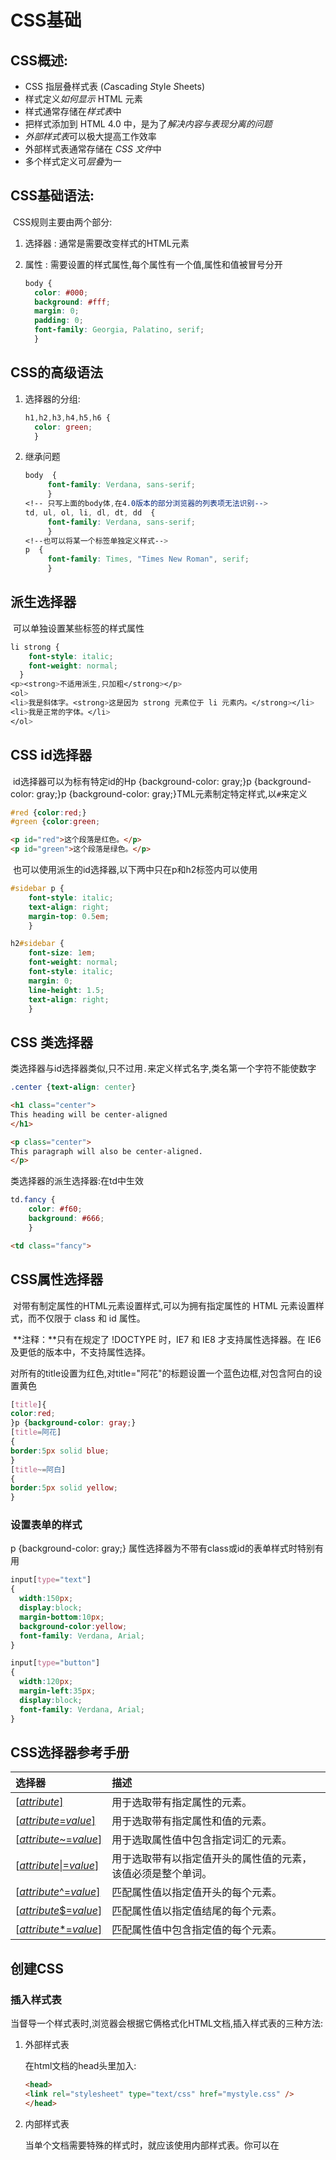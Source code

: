 # CSS基础

## CSS概述:

- CSS 指层叠样式表 (*C*ascading *S*tyle *S*heets)
- 样式定义*如何显示* HTML 元素
- 样式通常存储在*样式表*中
- 把样式添加到 HTML 4.0 中，是为了*解决内容与表现分离的问题*
- *外部样式表*可以极大提高工作效率
- 外部样式表通常存储在 *CSS 文件*中
- 多个样式定义可*层叠*为一

## CSS基础语法:

​	CSS规则主要由两个部分:

  1. 选择器 : 通常是需要改变样式的HTML元素

  2. 属性 : 需要设置的样式属性,每个属性有一个值,属性和值被冒号分开

     ```css
     body {
       color: #000;
       background: #fff;
       margin: 0;
       padding: 0;
       font-family: Georgia, Palatino, serif;
       }
     ```

## CSS的高级语法

1. 选择器的分组:

   ```css
   h1,h2,h3,h4,h5,h6 {
     color: green;
     }
   ```

2. 继承问题

   ```css
   body  {
        font-family: Verdana, sans-serif;
        }
   <!-- 只写上面的body体,在4.0版本的部分浏览器的列表项无法识别-->
   td, ul, ol, li, dl, dt, dd  {
        font-family: Verdana, sans-serif;
        }
   <!--也可以将某一个标签单独定义样式-->
   p  {
        font-family: Times, "Times New Roman", serif;
        }
   ```

## 派生选择器

​	可以单独设置某些标签的样式属性

```css
li strong {
    font-style: italic;
    font-weight: normal;
  }
<p><strong>不适用派生,只加粗</strong></p>
<ol>
<li>我是斜体字。<strong>这是因为 strong 元素位于 li 元素内。</strong></li>
<li>我是正常的字体。</li>
</ol>
```

## CSS id选择器

​	id选择器可以为标有特定id的Hp {background-color: gray;}p {background-color: gray;}p {background-color: gray;}TML元素制定特定样式,以`#`来定义

```css
#red {color:red;}
#green {color:green;
```

```html
<p id="red">这个段落是红色。</p>
<p id="green">这个段落是绿色。</p>
```

​	也可以使用派生的id选择器,以下两中只在p和h2标签内可以使用

```css
#sidebar p {
	font-style: italic;
	text-align: right;
	margin-top: 0.5em;
	}

h2#sidebar {
	font-size: 1em;
	font-weight: normal;
	font-style: italic;
	margin: 0;
	line-height: 1.5;
	text-align: right;
	}
```

## CSS 类选择器

​	类选择器与id选择器类似,只不过用`.`来定义样式名字,类名第一个字符不能使数字

```css
.center {text-align: center}
```

```html
<h1 class="center">
This heading will be center-aligned
</h1>

<p class="center">
This paragraph will also be center-aligned.
</p>
```

类选择器的派生选择器:在td中生效

```css
td.fancy {
	color: #f60;
	background: #666;
	}
```

```html
<td class="fancy">
```

## CSS属性选择器

​	对带有制定属性的HTML元素设置样式,可以为拥有指定属性的 HTML 元素设置样式，而不仅限于 class 和 id 属性。

​	**注释：**只有在规定了 !DOCTYPE 时，IE7 和 IE8 才支持属性选择器。在 IE6 及更低的版本中，不支持属性选择。

​	对所有的title设置为红色,对title="阿花"的标题设置一个蓝色边框,对包含阿白的设置黄色

```css
[title]{
color:red;
}p {background-color: gray;}
[title=阿花]
{
border:5px solid blue;
}
[title~=阿白]
{
border:5px solid yellow;
}
```

### 设置表单的样式

p {background-color: gray;}	属性选择器为不带有class或id的表单样式时特别有用

```css
input[type="text"]
{
  width:150px;
  display:block;
  margin-bottom:10px;
  background-color:yellow;
  font-family: Verdana, Arial;
}

input[type="button"]
{
  width:120px;
  margin-left:35px;
  display:block;
  font-family: Verdana, Arial;
}
```

## CSS选择器参考手册

| 选择器                                                       | 描述                                                         |
| :----------------------------------------------------------- | :----------------------------------------------------------- |
| [[*attribute*\]](https://www.w3school.com.cn/cssref/selector_attribute.asp) | 用于选取带有指定属性的元素。                                 |
| [[*attribute*=*value*\]](https://www.w3school.com.cn/cssref/selector_attribute_value.asp) | 用于选取带有指定属性和值的元素。                             |
| [[*attribute*~=*value*\]](https://www.w3school.com.cn/cssref/selector_attribute_value_contain.asp) | 用于选取属性值中包含指定词汇的元素。                         |
| [[*attribute*\|=*value*\]](https://www.w3school.com.cn/cssref/selector_attribute_value_start.asp) | 用于选取带有以指定值开头的属性值的元素，该值必须是整个单词。 |
| [[*attribute*^=*value*\]](https://www.w3school.com.cn/cssref/selector_attr_begin.asp) | 匹配属性值以指定值开头的每个元素。                           |
| [[*attribute*$=*value*\]](https://www.w3school.com.cn/cssref/selector_attr_end.asp) | 匹配属性值以指定值结尾的每个元素。                           |
| [[*attribute**=*value*\]](https://www.w3school.com.cn/cssref/selector_attr_contain.asp) | 匹配属性值中包含指定值的每个元素。                           |

## 创建CSS

### 插入样式表

​	当督导一个样式表时,浏览器会根据它俩格式化HTML文档,插入样式表的三种方法:

 1. 外部样式表

    在html文档的head头里加入:

    ```html
    <head>
    <link rel="stylesheet" type="text/css" href="mystyle.css" />
    </head>
    ```

 2. 内部样式表

    当单个文档需要特殊的样式时，就应该使用内部样式表。你可以在 <style> 标签

    ```html
    <head>
    <style type="text/css">
      hr {color: sienna;}
      p {margin-left: 20px;}
      body {background-image: url("images/back40.gif");}
    </style>
    </head>
    ```

 3. 内联样式

    由于要将表现和内容混杂在一起，内联样式会损失掉样式表的许多优势。请慎用这种方法，例如当样式仅需要在一个元素上应用一次时。

    要使用内联样式，你需要在相关的标签内使用样式（style）属性。Style 属性可以包含任何 CSS 属性。本例展示如何改变段落的颜色和左外边距：

    ```html
    <p style="color: sienna; margin-left: 20px">
    This is a paragraph
    </p>
    ```

# CSS样式

### CSS背景

​	css允许应用纯色作为背景,也允许使用背景图像

#### 背景色

​	可以使用background-color 属性设置任意合法的背景色

​	这条规则把元素的背景设置为灰色：

```css
p {background-color: gray;}
```

​	如果您希望背景色从元素中的文本向外少有延伸，只需增加一些内边距：

```css
p {background-color: gray; padding: 20px;}
```

​	background-color 不能继承，其默认值是 transparent。transparent 有“透明”之意。也就是说，如果一个元素没有指定背景色，那么背景就是透明的，这样其祖先元素的背景才能可见。

 #### 背景图像

要把图像放入背景，需要使用 [background-image 属性](https://www.w3school.com.cn/cssref/pr_background-image.asp)。background-image 属性的默认值是 none，表示背景上没有放置任何图像。

如果需要设置一个背景图像，必须为这个属性设置一个 URL 值：

```css
body {background-image: url(/i/eg_bg_04.gif);}
```

大多数背景都应用到 body 元素，不过并不仅限于此。

下面例子为一个段落应用了一个背景，而不会对文档的其他部分应用背景：

```css
p.flower {background-image: url(/i/eg_bg_03.gif);}
```

您甚至可以为行内元素设置背景图像，下面的例子为一个链接设置了背景图像：

```css
a.radio {background-image: url(/i/eg_bg_07.gif);}
```

##### 设置圆角

​	[border-radius](https://jingyan.baidu.com/article/1876c852549b2a890b1376bf.html) :将hi设置为200px直径的圆

```css
h1{
background: url("z.jpg");
width: 200px;
height: 200px;
border-radius:200px;
}
```



#### 背景重复

​	如果需要在页面上对背景图像进行平铺，可以使用 [background-repeat 属性](https://www.w3school.com.cn/cssref/pr_background-repeat.asp)。

​	属性值 repeat 导致图像在水平垂直方向上都平铺，就像以往背景图像的通常做法一样.repeat-x 和 repeat-y 分别导致图像只在水平或垂直方向上重复，no-repeat 则不允许图像在任何方向上平铺。

​	默认地，背景图像将从一个元素的左上角开始。请看下面的例子：

```css
body
  { 
  background-image: url(/i/eg_bg_03.gif);
  background-repeat: repeat-y;
  }
```

#### 关键字

​	图像放置关键字最容易理解，其作用如其名称所表明的。例如，top right 使图像放置在元素内边距区的右上角。

​	根据规范，位置关键字可以按任何顺序出现，只要保证不超过两个关键字 - 一个对应水平方向，另一个对应垂直方向。

​	如果只出现一个关键字，则认为另一个关键字是 center。

​	所以，如果希望每个段落的中部上方出现一个图像，只需声明如下：

```css
p
  { 
    background-image:url('bgimg.gif');
    background-repeat:no-repeat;
    background-position:top;
  }
```

​	下面是等价的位置关键字：

| 单一关键字 | 等价的关键字                   |
| :--------- | :----------------------------- |
| center     | center center                  |
| top        | top center 或 center top       |
| bottom     | bottom center 或 center bottom |
| right      | right center 或 center right   |
| left       | left center 或 center left     |

#### 百分数值

​	百分数值的表现方式更为复杂。假设你希望用百分数值将图像在其元素中居中，这很容易：

```css
body
  { 
    background-image:url('/i/eg_bg_03.gif');
    background-repeat:no-repeat;
    background-position:50% 50%;
  }
```

​	这会导致图像适当放置，其中心与其元素的中心对齐。**换句话说，百分数值同时应用于元素和图像。**也就是说，图像中描述为 50% 50% 的点（中心点）与元素中描述为 50% 50% 的点（中心点）对齐。

​	如果图像位于 0% 0%，其左上角将放在元素内边距区的左上角。如果图像位置是 100% 100%，会使图像的右下角放在右边距的右下角。

​	因此，如果你想把一个图像放在水平方向 2/3、垂直方向 1/3 处，可以这样声明：

```css
body
  { 
    background-image:url('/i/eg_bg_03.gif');
    background-repeat:no-repeat;
    background-position:66% 33%;
  }
```

​	如果只提供一个百分数值，所提供的这个值将用作水平值，垂直值将假设为 50%。这一点与关键字类似。

​	background-position 的默认值是 0% 0%，在功能上相当于 top left。这就解释了背景图像为什么总是从元素内边距区的左上角开始平铺，除非您设置了不同的位置值。

#### 长度值

​	长度值解释的是元素内边距区左上角的偏移。偏移点是图像的左上角。

​	比如，如果设置值为 50px 100px，图像的左上角将在元素内边距区左上角向右 50 像素、向下 100 像素的位置上：

```css
body
  { 
    background-image:url('/i/eg_bg_03.gif');
    background-repeat:no-repeat;
    background-position:50px 100px;
  }
```

注意，这一点与百分数值不同，因为偏移只是从一个左上角到另一个左上角。也就是说，图像的左上角与 background-position 声明中的指定的点对齐。

#### 背景关联

​	如果文档比较长，那么当文档向下滚动时，背景图像也会随之滚动。当文档滚动到超过图像的位置时，图像就会消失。

您可以通过 [background-attachment 属性](https://www.w3school.com.cn/cssref/pr_background-attachment.asp)防止这种滚动。通过这个属性，可以声明图像相对于可视区是固定的（fixed），因此不会受到滚动的影响：

```css
body 
  {
  background-image:url(/i/eg_bg_02.gif);
  background-repeat:no-repeat;
  background-attachment:fixed
  }
```

​	background-attachment 属性的默认值是 scroll，也就是说，在默认的情况下，背景会随文档滚动。

### CSS背景属性

| 属性                                                         | 描述                                         |
| :----------------------------------------------------------- | :------------------------------------------- |
| [background](https://www.w3school.com.cn/cssref/pr_background.asp) | 简写属性，作用是将背景属性设置在一个声明中。 |
| [background-attachment](https://www.w3school.com.cn/cssref/pr_background-attachment.asp) | 背景图像是否固定或者随着页面的其余部分滚动。 |
| [background-color](https://www.w3school.com.cn/cssref/pr_background-color.asp) | 设置元素的背景颜色。                         |
| [background-image](https://www.w3school.com.cn/cssref/pr_background-image.asp) | 把图像设置为背景。                           |
| [background-position](https://www.w3school.com.cn/cssref/pr_background-position.asp) | 设置背景图像的起始位置。                     |
| [background-repeat](https://www.w3school.com.cn/cssref/pr_background-repeat.asp) | 设置背景图像是否及如何重复。                 |

## CSS文本

​	定义文本的外观,颜色,间距,对齐,装饰,缩进等等

### 缩进文本

​	把web页面上的第一行进行缩进,用[text-indent 属性](https://www.w3school.com.cn/cssref/pr_text_text-indent.asp)给第一行缩进一个给定的长度

​	首行缩进5em:

```css
p {text-indent: 5em;}
```

### 水平对齐

​	text-align是一个基本属性:b4.jpeg

​		值 left、right 和 center 会导致元素中的文本分别左对齐、右对齐和居中。

​		`<CENTER>`元素,不仅对文本居中,还会把整个元素居中	

​		justify: 两端对齐,左右两边放到父元素的边界

### 字间隔

​	word-spacing属性,改变字(单词)间的间隔,以空格为分界符

### 字母间隔

​	letter-spacing属性,改变字母间的间距

### 字符转换

​	text-transform属性: 处理文本的大小写

​		none,uppercase,lowercase,capital

### 文本装饰

​	text-decoration属性:

| none | underline | overline | line-through | blink |
| ---- | --------- | -------- | ------------ | ----- |
| 无   | 下划线    | 顶端线   | 贯穿线       | 闪烁  |

### 处理空白符

​	white-space属性:

| 值       | 空白符 | 换行符 | 自动换行 |
| :------- | :----- | :----- | :------- |
| pre-line | 合并   | 保留   | 允许     |
| normal   | 合并   | 忽略   | 允许     |
| nowrap   | 合并   | 忽略   | 不允许   |
| pre      | 保留   | 保留   | 不允许   |
| pre-wrap | 保留   | 保留   | 允许     |

### 文本方向

​	dirction属性:

| 值      | 描述                                      |
| :------ | :---------------------------------------- |
| ltr     | 默认。文本方向从左到右。                  |
| rtl     | 文本方向从右到左。                        |
| inherit | 规定应该从父元素继承 direction 属性的值。 |

## CSS 字体

### CSS字体系列

1. 通用字体:

   Serif 字体
   Sans-serif 字体
   Monospace 字体
   Cursive 字体
   Fantasy 字体

2. 特定字体: Times或Courier

### 指定字体

​	font-family:字体

### 字体风格

​	font-style 属性:

​		normal 正常

​		italic	斜体

​		oblique	倾斜幅度要大一些

### 字体变形

​	font-variant属性可以设定小型大写字母。

​		small-caps :　小型大写字母不是一般的大写字母，也不是小写字母，这种字母采用不同大小的大写字母。

### 字体加粗

​	[font-weight 属性](https://www.w3school.com.cn/cssref/pr_font_weight.asp)设置文本的粗细。100-900表示粗细.

​	使用 bold 关键字可以将文本设置为粗体。

### 字体大小

​	font-size

## CSS 链接

### 根据链接状态设置样式

​	链接的四种状态：

- a:link - 普通的、未被访问的链接
- a:visited - 用户已访问的链接
- a:hover - 鼠标指针位于链接的上方
- a:active - 链接被点击的时刻

	## CSS 列表

​	css列表允许设置/改变列表标志,或者将图像作为列表项标志

### 列表类型

​	list-style-type属性,默认是圆点

​		none:清空样式

​		square:方块

### 列表图像

​	list-style-image :url()

### 列表的标志位置

​	list-style-position属性:

| 值      | 描述                                                         |
| :------ | :----------------------------------------------------------- |
| inside  | 列表项目标记放置在文本以内，且环绕文本根据标记对齐。         |
| outside | 默认值。保持标记位于文本的左侧。列表项目标记放置在文本以外，且环绕文本不根据标记对齐。 |
| inherit | 规定应该从父元素继承 list-style-position 属性的值。          |

## CSS 表格

​	改善表格的外观

### 表格边框

​	border

​	border-collapse:设置单线条边框

### 表格文本对齐

​	text-align 水平对齐

​	vertical-align 垂直对齐

### CSS Table 属性

| 属性                                                         | 描述                                 |
| :----------------------------------------------------------- | :----------------------------------- |
| [border-collapse](https://www.w3school.com.cn/cssref/pr_tab_border-collapse.asp) | 设置是否把表格边框合并为单一的边框。 |
| [border-spacing](https://www.w3school.com.cn/cssref/pr_tab_border-spacing.asp) | 设置分隔单元格边框的距离。           |
| [caption-side](https://www.w3school.com.cn/cssref/pr_tab_caption-side.asp) | 设置表格标题的位置。                 |
| [empty-cells](https://www.w3school.com.cn/cssref/pr_tab_empty-cells.asp) | 设置是否显示表格中的空单元格。       |
| [table-layout](https://www.w3school.com.cn/cssref/pr_tab_table-layout.asp) | 设置显示单元、行和列的算法。         |

### CSS 轮廓

​	轮廓是绘制于元素周围的一条线,位于边框边缘的外围,突出元素的作用

| 属性                                                         | 描述                             |
| :----------------------------------------------------------- | :------------------------------- |
| [outline](https://www.w3school.com.cn/cssref/pr_outline.asp) | 在一个声明中设置所有的轮廓属性。 |
| [outline-color](https://www.w3school.com.cn/cssref/pr_outline-color.asp) | 设置轮廓的颜色。                 |
| [outline-style](https://www.w3school.com.cn/cssref/pr_outline-style.asp) | 设置轮廓的样式。                 |
| [outline-width](https://www.w3school.com.cn/cssref/pr_outline-width.asp) | 设置轮廓的宽度。                 |

## CSS框模型

​	CSS框模型规定了元素框处理元素内容 ,内边距 , 边框 和外边框的方式

​	可以使用display属性改变生成的框的类型:none不显示,block可以将行内元素项块级元素一样

​	元素框的最内部分是实际的内容，直接包围内容的是内边距。内边距呈现了元素的背景。内边距的边缘是边框。边框以外是外边距，外边距默认是透明的，因此不会遮挡其后的任何元素。

​	提示: 背景应用于由内容和内边距、边框组成的区域。

​	内边距、边框和外边距都是可选的，默认值是零。但是，许多元素将由用户代理样式表设置外边距和内边距。可以通过将元素的 margin 和 padding 设置为零来覆盖这些浏览器样式。这可以分别进行，也可以使用通用选择器对所有元素进行设置：

```css
* {
  margin: 0;
  padding: 0;
}
```

​	在 CSS 中，width 和 height 指的是内容区域的宽度和高度。增加内边距、边框和外边距不会影响内容区域的尺寸，但是会增加元素框的总尺寸。

```css
#box {
  width: 70px;
  margin: 10px;
  padding: 5px;
}
```

**提示：**内边距、边框和外边距可以应用于一个元素的所有边，也可以应用于单独的边。

**提示：**外边距可以是负值，而且在很多情况下都要使用负值的外边距。

### CSS 内边距

​	元素的内边距在边框和内容区之间称为内边距

​	padding 属性定义元素边框与元素内容之间的空白区域

| 属性                                                         | 描述                                                 |
| :----------------------------------------------------------- | :--------------------------------------------------- |
| [padding](https://www.w3school.com.cn/cssref/pr_padding.asp) | 简写属性。作用是在一个声明中设置元素的所内边距属性。 |
| [padding-bottom](https://www.w3school.com.cn/cssref/pr_padding-bottom.asp) | 设置元素的下内边距。                                 |
| [padding-left](https://www.w3school.com.cn/cssref/pr_padding-left.asp) | 设置元素的左内边距。                                 |
| [padding-right](https://www.w3school.com.cn/cssref/pr_padding-right.asp) | 设置元素的右内边距。                                 |
| [padding-top](https://www.w3school.com.cn/cssref/pr_padding-top.asp) | 设置元素的上内边距。                                 |

### CSS边框

​	元素的边框是喂养元素内容和内边距的一条或多条线,边框出现在背景图之上

#### CSS 边框的样式

​	border-style属性

| 属性                                                         | 描述                                                         |
| ------------------------------------------------------------ | ------------------------------------------------------------ |
| [border](https://www.w3school.com.cn/cssref/pr_border.asp)   | 简写属性，用于把针对四个边的属性设置在一个声明。             |
| [border-style](https://www.w3school.com.cn/cssref/pr_border-style.asp) | 用于设置元素所有边框的样式，或者单独地为各边设置边框样式。   |
| [ border-width](https://www.w3school.com.cn/cssref/pr_border-width.asp) | 简写属性，用于为元素的所有边框设置宽度，或者单独地为各边边框设置宽度。 |
| [ border-color](https://www.w3school.com.cn/cssref/pr_border-color.asp) | 简写属性，设置元素的所有边框中可见部分的颜色，或为 4 个边分别设置颜色 |
| [ border-bottom](https://www.w3school.com.cn/cssref/pr_border-bottom.asp) | 简写属性，用于把下边框的所有属性设置到一个声明中。           |
| [ border-bottom-color](https://www.w3school.com.cn/cssref/pr_border-bottom_color.asp) | 设置元素的下边框的颜色。                                     |
| [ border-bottom-style](https://www.w3school.com.cn/cssref/pr_border-bottom_style.asp) | 设置元素的下边框的样式。                                     |
| [ border-bottom-width](https://www.w3school.com.cn/cssref/pr_border-bottom_width.asp) | 设置元素的下边框的宽度。                                     |
| [ border-left](https://www.w3school.com.cn/cssref/pr_border-left.asp) | 简写属性，用于把左边框的所有属性设置到一个声明中。           |
| [ border-right](https://www.w3school.com.cn/cssref/pr_border-right.asp) | 简写属性，用于把右边框的所有属性设置到一个声明中。           |
| [ border-top](https://www.w3school.com.cn/cssref/pr_border-top.asp) | 简写属性，用于把上边框的所有属性设置到一个声明中。           |

### CSS 外边框

​	围绕在元素边框的空白区是外边距,设置外边据会在元素外创建额外的空白

​	margin 属性,可以设置为auto,自动填充

| 属性                                                         | 描述                                       |
| :----------------------------------------------------------- | :----------------------------------------- |
| [margin](https://www.w3school.com.cn/cssref/pr_margin.asp)   | 简写属性。在一个声明中设置所有外边距属性。 |
| [margin-bottom](https://www.w3school.com.cn/cssref/pr_margin-bottom.asp) | 设置元素的下外边距。                       |
| [margin-left](https://www.w3school.com.cn/cssref/pr_margin-left.asp) | 设置元素的左外边距。                       |
| [margin-right](https://www.w3school.com.cn/cssref/pr_margin-right.asp) | 设置元素的右外边距。                       |
| [margin-top](https://www.w3school.com.cn/cssref/pr_margin-top.asp) | 设置元素的上外边距。                       |



### 外边距合并

​	当两个垂直外边距相遇时,他们将形成一个外边距,合并后的外边距是二者之中较大的

​	**注释：**只有普通文档流中块框的垂直外边距才会发生外边距合并。行内框、浮动框或绝对定位之间的外边距不会合并。

## CSS 定位和浮动

​	CSS 为定位和浮动提供了一些属性，利用这些属性，可以建立列式布局，将布局的一部分与另一部分重叠，还可以完成很多通常需要使用多个表格才能完成的任务。	

​	定位的基本思想很简单，它允许你定义元素框相对于其正常位置应该出现的位置，或者相对于父元素、另一个元素甚至浏览器窗口本身的位置

#### CSS定位机制

​	CSS有三种基本的定位机制: 普通流/浮动/绝对定位

​	默认的都是普通流

​	由position属性控制	

- static

  元素框正常生成。块级元素生成一个矩形框，作为文档流的一部分，行内元素则会创建一个或多个行框，置于其父元素中。

- relative

  元素框偏移某个距离。元素仍保持其未定位前的形状，它原本所占的空间仍保留。

- absolute

  元素框从文档流完全删除，并相对于其包含块定位。包含块可能是文档中的另一个元素或者是初始包含块。元素原先在正常文档流中所占的空间会关闭，就好像元素原来不存在一样。元素定位后生成一个块级框，而不论原来它在正常流中生成何种类型的框。

- fixed

  元素框的表现类似于将 position 设置为 absolute，不过其包含块是视窗本身。

**提示：**相对定位实际上被看作普通流定位模型的一部分，因为元素的位置相对于它在普通流中的位置。

#### CSS 定位属性

​	CSS 定位属性允许你对元素进行定位

| 属性                                                         | 描述                                                         |
| :----------------------------------------------------------- | :----------------------------------------------------------- |
| [position](https://www.w3school.com.cn/cssref/pr_class_position.asp) | 把元素放置到一个静态的、相对的、绝对的、或固定的位置中。     |
| [top](https://www.w3school.com.cn/cssref/pr_pos_top.asp)     | 定义了一个定位元素的上外边距边界与其包含块上边界之间的偏移。 |
| [right](https://www.w3school.com.cn/cssref/pr_pos_right.asp) | 定义了定位元素右外边距边界与其包含块右边界之间的偏移。       |
| [bottom](https://www.w3school.com.cn/cssref/pr_pos_bottom.asp) | 定义了定位元素下外边距边界与其包含块下边界之间的偏移。       |
| [left](https://www.w3school.com.cn/cssref/pr_pos_left.asp)   | 定义了定位元素左外边距边界与其包含块左边界之间的偏移。       |
| [overflow](https://www.w3school.com.cn/cssref/pr_pos_overflow.asp) | 设置当元素的内容溢出其区域时发生的事情。                     |
| [clip](https://www.w3school.com.cn/cssref/pr_pos_clip.asp)   | 设置元素的形状。元素被剪入这个形状之中，然后显示出来。       |
| [vertical-align](https://www.w3school.com.cn/cssref/pr_pos_vertical-align.asp) | 设置元素的垂直对齐方式。                                     |
| [z-index](https://www.w3school.com.cn/cssref/pr_pos_z-index.asp) | 设置元素的堆叠顺序。                                         |

## CSS 相对定位

​	设置为相对定位的元素框会便宜某个距离,元素仍然保持其未定位前的形状,它原本所占的空间仍被保留

### CSS 相对定位

​	如果对一个元素进行相对定位，它将出现在它所在的位置上。然后，可以通过设置垂直或水平位置，让这个元素“相对于”它的起点进行移动。

​	如果将 top 设置为 20px，那么框将在原位置顶部下面 20 像素的地方。如果 left 设置为 30 像素，那么会在元素左边创建 30 像素的空间，也就是将元素向右移动。

```css
#box_relative {
  position: relative;
  left: 30px;
  top: 20px;
}
```

​	注意，在使用相对定位时，无论是否进行移动，元素仍然占据原来的空间。因此，移动元素会导致它覆盖其它框。

## 绝对定位

​	设置为绝对定位的元素框从文档流完全删除，并相对于其包含块定位，包含块可能是文档中的另一个元素或者是初始包含块。元素原先在正常文档流中所占的空间会关闭，就好像该元素原来不存在一样。元素定位后生成一个块级框，而不论原来它在正常流中生成何种类型的框。

### CSS 绝对定位

​	绝对定位使元素的位置与文档流无关，因此不占据空间。这一点与相对定位不同，相对定位实际上被看作普通流定位模型的一部分，因为元素的位置相对于它在普通流中的位置。

普通流中其它元素的布局就像绝对定位的元素不存在一样：

```css
#box_relative {
  position: absolute;
  left: 30px;
  top: 20px;
}
```

### CSS 浮动

​	浮动的框可以向左或向右移动，直到它的外边缘碰到包含框或另一个浮动框的边框为止。

​	由于浮动框不在文档的普通流中，所以文档的普通流中的块框表现得就像浮动框不存在一样。

​	float属性:

| 值      | 描述                                                 |
| :------ | :--------------------------------------------------- |
| left    | 元素向左浮动。                                       |
| right   | 元素向右浮动。                                       |
| none    | 默认值。元素不浮动，并会显示在其在文本中出现的位置。 |
| inherit | 规定应该从父元素继承 float 属性的值。                |

## CSS 选择器

| 选择器               | 例子                  | 例子描述                                               |
| -------------------- | --------------------- | ------------------------------------------------------ |
| .class               | .intro                | 选择 class="intro" 的所有元素。1                       |
| #id                  | #firstname            | 选择 id="firstname" 的所有元素。1                      |
| *                    | *                     | 选择所有元素。2                                        |
| element              | p                     | 选择所有 `<p>` 元素。1                                 |
| element,element      | div,p                 | 选择所有 `<div>` 元素和所有 `<p>` 元素。1              |
| element element      | div p                 | 选择 `<div>` 元素内部的所有 `<p>` 元素。1              |
| element>element      | div>p                 | 选择父元素为 `<div>` 元素的所有 `<p>` 元素。2          |
| element+element      | div+p                 | 选择紧接在 `<div>` 元素之后的所有 `<p>` 元素。2        |
| [attribute]          | [target]              | 选择带有 target 属性所有元素。2                        |
| [attribute=value]    | [target=_blank]       | 选择 target="_blank" 的所有元素。2                     |
| [attribute~=value]   | [title~=flower]       | 选择 title 属性包含单词 "flower" 的所有元素。2         |
| [attribute           | =value]               | [lang                                                  |
| :link                | a:link                | 选择所有未被访问的链接。1                              |
| :visited             | a:visited             | 选择所有已被访问的链接。1                              |
| :active              | a:active              | 选择活动链接。1                                        |
| :hover               | a:hover               | 选择鼠标指针位于其上的链接。1                          |
| :focus               | input:focus           | 选择获得焦点的 input 元素。2                           |
| :first-letter        | p:first-letter        | 选择每个 `<p>` 元素的首字母。1                         |
| :first-line          | p:first-line          | 选择每个 `<p>` 元素的首行。1                           |
| :first-child         | p:first-child         | 选择属于父元素的第一个子元素的每个 `<p>` 元素。2       |
| :before              | p:before              | 在每个 `<p>` 元素的内容之前插入内容。2                 |
| :after               | p:after               | 在每个 `<p>` 元素的内容之后插入内容。2                 |
| :lang(language)      | p:lang(it)            | 选择带有以 "it" 开头的 lang 属性值的每个 `<p>` 元素。2 |
| element1~element2    | p~ul                  | 选择前面有 `<p>` 元素的每个 `<ul>` 元素。3             |
| [attribute^=value]   | a[src^="https"]       | 选择其 src 属性值以 "https" 开头的每个 `<a>` 元素。3   |
| [attribute$=value]   | a[src$=".pdf"]        | 选择其 src 属性以 ".pdf" 结尾的所有 `<a>` 元素。3      |
| [attribute*=value]   | a[src*="abc"]         | 选择其 src 属性中包含 "abc" 子串的每个 `<a>` 元素。3   |
| :first-of-type       | p:first-of-type       | 选择属于其父元素的首个 `<p>` 元素的每个 `<p>` 元素。3  |
| :last-of-type        | p:last-of-type        | 选择属于其父元素的最后 `<p>` 元素的每个 `<p>` 元素。3  |
| :only-of-type        | p:only-of-type        | 选择属于其父元素唯一的 `<p>` 元素的每个 `<p>` 元素。3  |
| :only-child          | p:only-child          | 选择属于其父元素的唯一子元素的每个 `<p>` 元素。3       |
| :nth-child(n)        | p:nth-child(2)        | 选择属于其父元素的第二个子元素的每个 `<p>` 元素。3     |
| :nth-last-child(n)   | p:nth-last-child(2)   | 同上，从最后一个子元素开始计数。3                      |
| :nth-of-type(n)      | p:nth-of-type(2)      | 选择属于其父元素第二个 `<p>` 元素的每个 `<p>` 元素。3  |
| :nth-last-of-type(n) | p:nth-last-of-type(2) | 同上，但是从最后一个子元素开始计数。3                  |
| :last-child          | p:last-child          | 选择属于其父元素最后一个子元素每个 `<p>` 元素。3       |
| :root                | :root                 | 选择文档的根元素。3                                    |
| :empty               | p:empty               | 选择没有子元素的每个 `<p>` 元素（包括文本节点）。3     |
| :target              | #news:target          | 选择当前活动的 #news 元素。3                           |
| :enabled             | input:enabled         | 选择每个启用的 `<input>` 元素。3                       |
| :disabled            | input:disabled        | 选择每个禁用的 `<input>` 元素3                         |
| :checked             | input:checked         | 选择每个被选中的 `<input>` 元素。3                     |
| :not(selector)       | :not(p)               | 选择非 `<p>` 元素的每个元素。3                         |
| ::selection          | ::selection           | 选择被用户选取的元素部分。3                            |

## 伪类和伪元素

### 伪类

| 伪类         | 作用                           |                                             |
| ------------ | ------------------------------ | ------------------------------------------- |
| :hover       | 将样式添加到鼠标悬浮的元素     | color,font-size,font-family,text-decoration |
| :active      | 将样式添加到被激活的元素       |                                             |
| :focus       | 将样式添加到获得焦点的元素     |                                             |
| :link        | 将样式添加到未被访问过的链接   |                                             |
| :visited     | 将样式添加到被访问过的链接     |                                             |
| :first-child | 将样式添加到元素的第一个子元素 |                                             |
| :lang        | 定义制定的元素中使用的语言     |                                             |

### 伪元素

| 伪元素         | 作用                     |
| -------------- | ------------------------ |
| ::first-letter | 将样式添加到文本的首字母 |
| ::first-line   | 将样式添加到文本的首行   |
| ::before       | 在某元素之前插入某些内容 |
| ::after        | 在某元素之后插入某些内容 |

### 新增伪类

| 新增伪类              | 作用                                                |
| --------------------- | --------------------------------------------------- |
| p:first-of-type       | 选择属于其父元素的首个`<P>`元素的每个`<P>`元素      |
| p:last-of-type        | 选择属于其父元素的最后`<P>`元素的每个`<P>`元素      |
| p:only-of-type        | 选择属于其父元素唯一的`<P>`元素的每个`<P>`元素      |
| p:only-child          | 选择属于其父元素唯一的子元素的每个`<P>`元素         |
| p:nth-child(n)        | 选择属于其父元素的第n个子元素的每个`<P>`元素        |
| p:nth-last-child(n)   | 选择属于其父元素的倒数第n个子元素的每个`<P>`元素    |
| p:nth-of-type(n)      | 选择属于其父元素的第n个`<P>`元素的每个`<P>`元素     |
| p:nth-last-of-type(n) | 选择属于其父元素的倒数第n个`<P>`元素的每个`<P>`元素 |
| p:last-child          | 选择属于其父元素最后一个子元素的每个`<P>`元素       |
| p:empty               | 选择没有子元素的每个`<P>`元素                       |
| p:target              | 选择当前活动的每个`<P>`元素                         |
| p:not(p)              | 选择非`<P>`元素的每个元素                           |
| p:enabled             | 控制表单控件的可用状态                              |
| p:disabled            | 控制表单控件的可用状态                              |
| p:checked             | 单选框或复选框被选中                                |

## CSS尺寸

​	控制元素的高度和宽度,允许增加行间距

| 属性                                                         | 描述                 |
| :----------------------------------------------------------- | :------------------- |
| [height](https://www.w3school.com.cn/cssref/pr_dim_height.asp) | 设置元素的高度。     |
| [line-height](https://www.w3school.com.cn/cssref/pr_dim_line-height.asp) | 设置行高。           |
| [max-height](https://www.w3school.com.cn/cssref/pr_dim_max-height.asp) | 设置元素的最大高度。 |
| [max-width](https://www.w3school.com.cn/cssref/pr_dim_max-width.asp) | 设置元素的最大宽度。 |
| [min-height](https://www.w3school.com.cn/cssref/pr_dim_min-height.asp) | 设置元素的最小高度。 |
| [min-width](https://www.w3school.com.cn/cssref/pr_dim_min-width.asp) | 设置元素的最小宽度。 |
| [width](https://www.w3school.com.cn/cssref/pr_dim_width.asp) | 设置元素的宽度。     |

## CSS 分类

​	规定如何以及在何处显示元素，设置图像显示于另一元素中的何处，相对于其正常位置来定位元素，使用绝对值来定位元素，以及元素的可见度。

| 属性                                                         | 描述                                                     |
| :----------------------------------------------------------- | :------------------------------------------------------- |
| [clear](https://www.w3school.com.cn/cssref/pr_class_clear.asp) | 设置一个元素的侧面是否允许其他的浮动元素。               |
| [cursor](https://www.w3school.com.cn/cssref/pr_class_cursor.asp) | 规定当指向某元素之上时显示的指针类型。                   |
| [display](https://www.w3school.com.cn/cssref/pr_class_display.asp) | 设置是否及如何显示元素。                                 |
| [float](https://www.w3school.com.cn/cssref/pr_class_float.asp) | 定义元素在哪个方向浮动。                                 |
| [position](https://www.w3school.com.cn/cssref/pr_class_position.asp) | 把元素放置到一个静态的、相对的、绝对的、或固定的位置中。 |
| [visibility](https://www.w3school.com.cn/cssref/pr_class_visibility.asp) | 设置元素是否可见或不可见。                               |

## CSS 导航栏

​	导航栏基本上是一个链接列表，因此使用 <ul> 和 <li> 元素是非常合适的：

```html
<ul>
<li><a href="default.asp">Home</a></li>
<li><a href="news.asp">News</a></li>
<li><a href="contact.asp">Contact</a></li>
<li><a href="about.asp">About</a></li>
</ul>
```

​	现在，让我们从列表中去掉圆点和外边距：

```css
ul
{
list-style-type:none;
margin:0;
padding:0;
}
```

#### 垂直导航栏

​	我们只需要定义 <a> 元素的样式，除了上面的代码之外：

```css
a
{
display:block;
width:60px;
}
```

​	例子解释：

- display:block - 把链接显示为块元素可使整个链接区域可点击（不仅仅是文本），同时也允许我们规定宽度。
- width:60px - 块元素默认占用全部可用宽度。我们需要规定 60 像素的宽度。

#### 水平导航栏:

​	有两种创建水平导航栏的方法。使用行内或浮动列表项。

​	两种方法都不错，但是如果您希望链接拥有相同的尺寸，就必须使用浮动方法。

#### 行内列表项

​	除了上面的“标准”代码，构建水平导航栏的方法之一是将 <li> 元素规定为行内元素：

```css
li
{
display:inline;
}
```

​	display:inline; - 默认地，<li> 元素是块元素。在这里，我们去除了每个列表项前后的换行，以便让它们在一行中显示。

**提示：**请看一下我们[完整样式的水平导航栏实例](https://www.w3school.com.cn/tiy/t.asp?f=css_navbar_horizontal_advanced)。

#### 对列表项进行浮动

​	在上面的例子中，链接的宽度是不同的。

​	为了让所有链接拥有相等的宽度，浮动 <li> 元素并规定 <a> 元素的宽度：

```css
li
{
float:left;
}
a
{
display:block;
width:60px;
}
```

- float:left - 使用 float 来把块元素滑向彼此。
- display:block - 把链接显示为块元素可使整个链接区域可点击（不仅仅是文本），同时也允许我们规定宽度。
- width:60px - 由于块元素默认占用全部可用宽度，链接无法滑动至彼此相邻。我们需要规定 60 像素的宽度。

**提示：**请看一下我们[完整样式的水平导航栏实例](https://www.w3school.com.cn/tiy/t.asp?f=css_navbar_horizontal_float_advanced)。

## CSS 图像透明度

​	css创建透明图像,opacity属性

#### 创建透明图像

```css
img
{
opacity:0.4;
filter:alpha(opacity=40); /* 针对 IE8 以及更早的版本 */
}
```

​	IE9, Firefox, Chrome, Opera 和 Safari 使用属性 *opacity* 来设定透明度。opacity 属性能够设置的值从 0.0 到 1.0。值越小，越透明。

​	IE8 以及更早的版本使用滤镜 *filter:alpha(opacity=x)*。x 能够取的值从 0 到 100。值越小，越透明。

#### 图像透明度-Hover效果

```css
img
{
opacity:0.4;
filter:alpha(opacity=40); /* 针对 IE8 以及更早的版本 */
}
img:hover
{
opacity:1.0;
filter:alpha(opacity=100); /* 针对 IE8 以及更早的版本 */
}
```

​	第一个 CSS 代码块类似实例 1 中的代码。此外，我们已经设置了当鼠标指针位于图像上时的样式。在这个例子中，当指针移动到图像上时，我们希望图像是不透明的。

​	对应的 CSS 是：*opacity=1*。

​	IE8 以及更早的浏览器：*filter:alpha(opacity=100)*。

​	当鼠标指针移出图像后，图像会再次透明。

#### 透明框中的文本

```html
<!DOCTYPE html>
<html>
<head>
<style>
div.background
{
  width: 400px;
  height: 266px;
  background: url('/i/tulip_peach_blossom_w.jpg') no-repeat;
  border: 1px solid black;
}

div.transbox
{
  width: 338px;
  height: 204px;
  margin:30px;
  background-color: #ffffff;
  border: 1px solid black;
  /* for IE */
  filter:alpha(opacity=60);
  /* CSS3 standard */
  opacity:0.6;
}

div.transbox p
{
  margin: 30px 40px;
}
</style>
</head>

<body>

<div class="background">
<div class="transbox">
<p>
This is some text that is placed in the transparent box.
This is some text that is placed in the transparent box.
This is some text that is placed in the transparent box.
This is some text that is placed in the transparent box.
This is some text that is placed in the transparent box.
</p>
</div>
</div>

</body>
</html>
```

​	首先，我们创建一个 div 元素 (class="background")，它有固定的高度和宽度、背景图像，以及边框。然后我们在第一个 div 内创建稍小的 div (class="transbox")。"transbox" div 有固定的宽度、背景色和边框 - 并且它是透明的。在透明 div 内部，我们在 p 元素中加入了一些文本。

### 媒介类型

​	定义以何种媒介来提交文档,文档可以被显示在显示器/纸媒介或者听觉浏览器

#### 媒介类型

​	某些 CSS 属性仅仅被设计为针对某些媒介。

​	比方说 "voice-family" 属性被设计为针对听觉用户终端。其他的属性可被用于不同的媒介。

​	例如，"font-size" 属性可被用于显示器以及印刷媒介，但是也许会带有不同的值。显示器上面的显示的文档通常会需要比纸媒介文档更大的字号，

​	同时，在显示器上，sans-serif 字体更易阅读，而在纸媒介上，serif 字体更易阅读。

#### @media规则

​	在同样的样式表中,使用不同的样式规则针对不同的媒介

​	下面这个例子中的样式告知浏览器在显示器上显示 14 像素的 Verdana 字体。但是假如页面需要被打印，将使用 10 个像素的 Times 字体。注意：font-weight 被设置为粗体，不论显示器还是纸媒介：

````html
<html>
<head>

<style>
@media screen
{
p.test {font-family:verdana,sans-serif; font-size:14px}
}

@media print
{
p.test {font-family:times,serif; font-size:10px}
}

@media screen,print
{
p.test {font-weight:bold}
}
</style>

</head>

<body>....</body>

</html>
````

| 媒介类型   | 描述                                                   |
| :--------- | :----------------------------------------------------- |
| all        | 用于所有的媒介设备。                                   |
| aural      | 用于语音和音频合成器。                                 |
| braille    | 用于盲人用点字法触觉回馈设备。                         |
| embossed   | 用于分页的盲人用点字法打印机。                         |
| handheld   | 用于小的手持的设备。                                   |
| print      | 用于打印机。                                           |
| projection | 用于方案展示，比如幻灯片。                             |
| screen     | 用于电脑显示器。                                       |
| tty        | 用于使用固定密度字母栅格的媒介，比如电传打字机和终端。 |
| tv         | 用于电视机类型的设备。                                 |